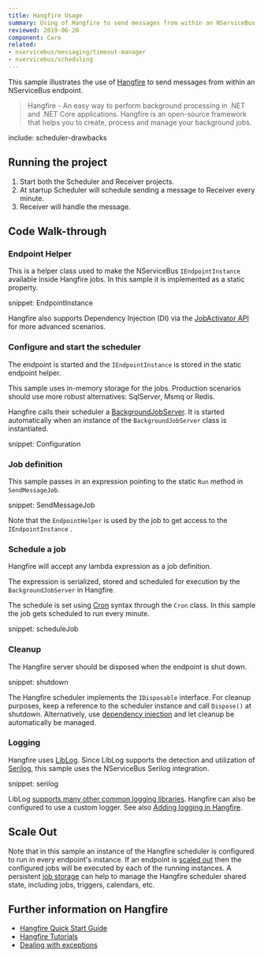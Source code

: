 ```yaml
---
title: Hangfire Usage
summary: Using of Hangfire to send messages from within an NServiceBus endpoint.
reviewed: 2019-06-20
component: Core
related:
- nservicebus/messaging/timeout-manager
- nservicebus/scheduling
---
```


This sample illustrates the use of [Hangfire](https://www.hangfire.io/) to send messages from within an NServiceBus endpoint.

> Hangfire - An easy way to perform background processing in .NET and .NET Core applications. Hangfire is an open-source framework that helps you to create, process and manage your background jobs.


include: scheduler-drawbacks


## Running the project

 1. Start both the Scheduler and Receiver projects.
 1. At startup Scheduler will schedule sending a message to Receiver every minute.
 1. Receiver will handle the message.


## Code Walk-through

### Endpoint Helper

This is a helper class used to make the NServiceBus `IEndpointInstance` available inside Hangfire jobs. In this sample it is implemented as a static property.

snippet: EndpointInstance

Hangfire also supports Dependency Injection (DI) via the [JobActivator API](https://docs.hangfire.io/en/latest/background-methods/using-ioc-containers.html) for more advanced scenarios.


### Configure and start the scheduler

The endpoint is started and the `IEndpointInstance` is stored in the static endpoint helper.

This sample uses in-memory storage for the jobs. Production scenarios should use more robust alternatives: SqlServer, Msmq or Redis.

Hangfire calls their scheduler a [BackgroundJobServer](https://docs.hangfire.io/en/latest/background-processing/processing-background-jobs.html). It is started automatically when an instance of the `BackgroundJobServer` class is instantiated.

snippet: Configuration


### Job definition

This sample passes in an expression pointing to the static `Run` method in `SendMessageJob`.

snippet: SendMessageJob

Note that the `EndpointHelper` is used by the job to get access to the `IEndpointInstance` .


### Schedule a job

Hangfire will accept any lambda expression as a job definition. 

The expression is serialized, stored and scheduled for execution by the `BackgroundJobServer` in Hangfire.

The schedule is set using [Cron](https://en.wikipedia.org/wiki/Cron) syntax through the `Cron` class. In this sample the job gets scheduled to run every minute.

snippet: scheduleJob


### Cleanup

The Hangfire server should be disposed when the endpoint is shut down.

snippet: shutdown

The Hangfire scheduler implements the `IDisposable` interface. For cleanup purposes, keep a reference to the scheduler instance and call `Dispose()` at shutdown. Alternatively, use [dependency injection](/nservicebus/dependency-injection/) and let cleanup be automatically be managed.


### Logging

Hangfire uses [LibLog](https://github.com/damianh/LibLog). Since LibLog supports the detection and utilization of [Serilog](https://serilog.net/), this sample uses the NServiceBus Serilog integration.

snippet: serilog

LibLog [supports many other common logging libraries](https://github.com/damianh/LibLog/wiki#transparent-logging-support). Hangfire can also be configured to use a custom logger. See also [Adding logging in Hangfire](https://docs.hangfire.io/en/latest/configuration/configuring-logging.html).


## Scale Out

Note that in this sample an instance of the Hangfire scheduler is configured to run in every endpoint's instance. If an endpoint is [scaled out](/nservicebus/architecture/scaling.md) then the configured jobs will be executed by each of the running instances. A persistent [job storage](https://docs.hangfire.io/en/latest/configuration/index.html) can help  to manage the Hangfire scheduler shared state, including jobs, triggers, calendars, etc.


## Further information on Hangfire

 * [Hangfire Quick Start Guide](https://docs.hangfire.io/en/latest/quick-start.html)
 * [Hangfire Tutorials](https://docs.hangfire.io/en/latest/tutorials/index.html)
 * [Dealing with exceptions](https://docs.hangfire.io/en/latest/background-processing/dealing-with-exceptions.html)
